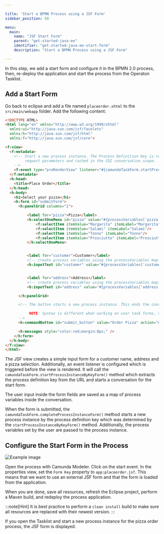 ```yaml
---

title: 'Start a BPMN Process using a JSF Form'
sidebar_position: 50

menu:
  main:
    name: "JSF Start Form"
    parent: "get-started-java-ee"
    identifier: "get-started-java-ee-start-form"
    description: "Start a BPMN Process using a JSF Form"

---
```


In this step, we add a start form and configure it in the BPMN 2.0 process, then, re-deploy the application and start the process from the Operaton Tasklist.


## Add a Start Form

Go back to eclipse and add a file named `placeorder.xhtml` to the `src/main/webapp` folder. Add the following content:

```html
<!DOCTYPE HTML>
<html lang="en" xmlns="http://www.w3.org/1999/xhtml"
  xmlns:ui="http://java.sun.com/jsf/facelets"
  xmlns:h="http://java.sun.com/jsf/html"
  xmlns:f="http://java.sun.com/jsf/core">

<f:view>
  <f:metadata>
    <!-- Start a new process instance. The Process Definition Key is read internally from
         request parameters and cached in the CDI conversation scope.
    -->
    <f:event type="preRenderView" listener="#{camundaTaskForm.startProcessInstanceByKeyForm()}" />
  </f:metadata>
  <h:head>
    <title>Place Order</title>
  </h:head>
  <h:body>
    <h1>Select your pizza</h1>
    <h:form id="submitForm">
      <h:panelGrid columns="2">

          <label for="pizza">Pizza</label>
          <h:selectOneMenu id="pizza" value="#{processVariables['pizza']}">
              <f:selectItem itemValue="Margarita" itemLabel="Margarita"/>
              <f:selectItem itemValue="Salami" itemLabel="Salami"/>
              <f:selectItem itemValue="Tonno" itemLabel="Tonno"/>
              <f:selectItem itemValue="Prosciutto" itemLabel="Prosciutto"/>
          </h:selectOneMenu>


          <label for="customer">Customer</label>
          <!-- create process variables using the processVariables map. -->
          <h:inputText id="customer" value="#{processVariables['customer']}" required="true" />


          <label for="address">Address</label>
          <!-- create process variables using the processVariables map. -->
          <h:inputText id="address" value="#{processVariables['address']}" required="true" />

      </h:panelGrid>

      <!-- The button starts a new process instance. This ends the conversation and redirects us to the tasklist.

           NOTE: Syntax is different when working on user task forms, see file "approveLoanRequest.xhtml".
      -->
      <h:commandButton id="submit_button" value="Order Pizza" action="#{camundaTaskForm.completeProcessInstanceForm()}" />

      <h:messages style="color:red;margin:8px;" />
    </h:form>
  </h:body>
</f:view>
</html>
```

The JSF view creates a simple input form for a customer name, address and a pizza selection. Additionally, an event listener is configured which is triggered before the view is rendered. It will call the `camundaTaskForm.startProcessInstanceByKeyForm()` method which extracts the process definition key from the URL and starts a conversation for the start form.

The user input inside the form fields are saved as a map of process variables inside the conversation.

When the form is submitted, the `camundaTaskForm.completeProcessInstanceForm()` method starts a new process instance by the process definition key which was determined by the `startProcessInstanceByKeyForm()` method. Additionally, the process variables set by the user are passed to the process instance.


## Configure the Start Form in the Process

![Example image](./img/pizza-order-process-start-form.png)

Open the process with Camunda Modeler. Click on the start event. In the properties view, set the `Form Key` property to `app:placeorder.jsf`. This means that we want to use an external JSF form and that the form is loaded from the application.

When you are done, save all resources, refresh the Eclipse project, perform a Maven build, and redeploy the process application.

:::note[Hint]
It is best practice to perform a `clean install` build to make sure all resources are replaced with their newest version.
:::

If you open the Tasklist and start a new process instance for the pizza order process, the JSF form is displayed.

